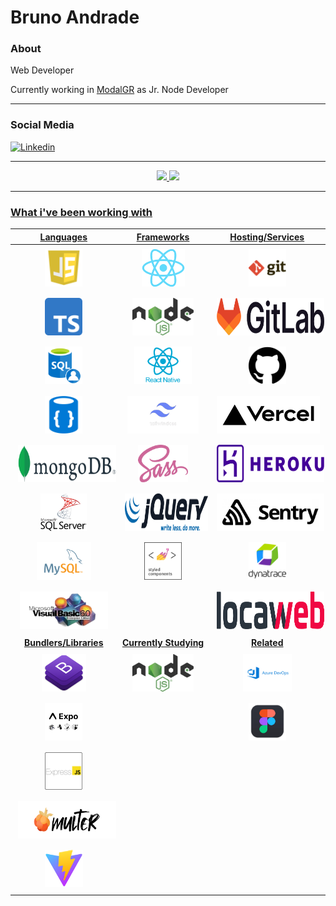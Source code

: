 # Bruno Andrade

### About

Web Developer

Currently working in [ModalGR](https://modalgr.com.br/) as Jr. Node Developer

<hr>

### Social Media

<a href="https://www.linkedin.com/in/bruno--andrade/" target="_blank"><img src="https://img.shields.io/badge/-Bruno%20Andrade-6633cc?style=flat-square&logo=Linkedin&logoColor=white&link=https://www.linkedin.com/in/bruno--andrade/" alt="Linkedin"/></a>

<hr>

<div align="center">
  <a href="https://github.com/andrade-bruno">
  <img height="180em" src="https://github-readme-stats.vercel.app/api?username=andrade-bruno&show_icons=true&theme=dark&include_all_commits=true&count_private=true"/>
  <img height="180em" src="https://github-readme-stats.vercel.app/api/top-langs/?username=andrade-bruno&layout=compact&langs_count=7&theme=dark"/>
</div>

<hr>

### What i've been working with

| **Languages** | **Frameworks** | **Hosting/Services** |
| :-: | :-: | :-: |
| <img style="margin: 5px" height="60" src="https://github.com/andrade-bruno/andrade-bruno/blob/dev/assets/js6.png"> | <img style="margin: 5px" height="60" src="https://github.com/andrade-bruno/andrade-bruno/blob/dev/assets/react.png"> | <img style="margin: 5px" height="60" src="https://github.com/andrade-bruno/andrade-bruno/blob/dev/assets/git.png">
| <img style="margin: 5px" height="60" src="https://github.com/andrade-bruno/andrade-bruno/blob/dev/assets/typescript.png"> | <img style="margin: 5px" height="60" src="https://github.com/andrade-bruno/andrade-bruno/blob/dev/assets/nodejs.png"> | <img style="margin: 5px" height="60" src="https://github.com/andrade-bruno/andrade-bruno/blob/dev/assets/gitlab.png">
| <img style="margin: 5px" height="60" src="https://github.com/andrade-bruno/andrade-bruno/blob/dev/assets/sql.png"> | <img style="margin: 5px" height="60" src="https://github.com/andrade-bruno/andrade-bruno/blob/dev/assets/react-native.png"> | <img style="margin: 5px" height="60" src="https://github.com/andrade-bruno/andrade-bruno/blob/dev/assets/github.png">
| <img style="margin: 5px" height="60" src="https://github.com/andrade-bruno/andrade-bruno/blob/dev/assets/no-sql.png"> | <img style="margin: 5px" height="60" src="https://github.com/andrade-bruno/andrade-bruno/blob/dev/assets/tailwind-css.png"> | <img style="margin: 5px" height="60" src="https://github.com/andrade-bruno/andrade-bruno/blob/dev/assets/vercel.png">
| <img style="margin: 5px" height="60" src="https://github.com/andrade-bruno/andrade-bruno/blob/dev/assets/mongodb.png"> | <img style="margin: 5px" height="60" src="https://github.com/andrade-bruno/andrade-bruno/blob/dev/assets/sass.png"> | <img style="margin: 5px" height="60" src="https://github.com/andrade-bruno/andrade-bruno/blob/dev/assets/heroku.png">
| <img style="margin: 5px" height="60" src="https://github.com/andrade-bruno/andrade-bruno/blob/dev/assets/sql-server.png"> | <img style="margin: 5px" height="60" src="https://github.com/andrade-bruno/andrade-bruno/blob/dev/assets/jquery.png"> | <img style="margin: 5px" height="60" src="https://github.com/andrade-bruno/andrade-bruno/blob/dev/assets/sentry.png"> 
| <img style="margin: 5px" height="60" src="https://github.com/andrade-bruno/andrade-bruno/blob/dev/assets/mysql.png"> | <img style="margin: 5px" height="60" src="https://github.com/andrade-bruno/andrade-bruno/blob/dev/assets/styled-components.png"> | <img style="margin: 5px" height="60" src="https://github.com/andrade-bruno/andrade-bruno/blob/dev/assets/dynatrace.png">
| <img style="margin: 5px" height="60" src="https://github.com/andrade-bruno/andrade-bruno/blob/dev/assets/visual-basic.png"> | | <img style="margin: 5px" height="60" src="https://github.com/andrade-bruno/andrade-bruno/blob/dev/assets/locaweb.png">
| **Bundlers/Libraries** | **Currently Studying** | **Related** |
| <img style="margin: 5px" height="60" src="https://github.com/andrade-bruno/andrade-bruno/blob/dev/assets/bootstrap.png"> | <img style="margin: 5px" height="60" src="https://github.com/andrade-bruno/andrade-bruno/blob/dev/assets/nodejs.png"> | <img style="margin: 5px" height="60" src="https://github.com/andrade-bruno/andrade-bruno/blob/dev/assets/azure-devops.png">
| <img style="margin: 5px" height="60" src="https://github.com/andrade-bruno/andrade-bruno/blob/dev/assets/expo.png"> | | <img style="margin: 5px" height="60" src="https://github.com/andrade-bruno/andrade-bruno/blob/dev/assets/figma.png">
| <img style="margin: 5px" height="60" src="https://github.com/andrade-bruno/andrade-bruno/blob/dev/assets/express.png">
| <img style="margin: 5px" height="60" src="https://github.com/andrade-bruno/andrade-bruno/blob/dev/assets/multer.png">
| <img style="margin: 5px" height="60" src="https://github.com/andrade-bruno/andrade-bruno/blob/dev/assets/vite.svg">
